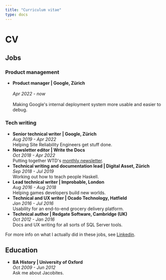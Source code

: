 ```yaml
---
title: "Curriculum vitae"
type: docs
---
```

# CV

## Jobs

### Product management

* **Product manager | Google, Zürich**  
<br> *Apr 2022 - now*  
<br> Making Google's internal deployment system more usable and easier to debug.

### Tech writing

* **Senior technical writer | Google, Zürich**  
 *Aug 2019 - Apr 2022*  
Helping Site Reliability Engineers get stuff done.
* **Newsletter editor | Write the Docs**  
*Oct 2018 - Apr 2022*  
Putting together WTD's [monthly newsletter](https://www.writethedocs.org/blog/archive/tag/newsletter/).
* **Technical writing and documentation lead | Digital Asset, Zürich**  
*Sep 2018 - Jul 2019*  
Working out how to teach people Haskell.
* **Lead technical writer | Improbable, London**  
*Aug 2016 - Aug 2018*  
Helping games developers build new worlds.
* **Technical and UX writer | Ocado Technology, Hatfield**  
*Jan 2016 - Jul 2016*  
Usability for an end-to-end grocery delivery platform.
* **Technical author | Redgate Software, Cambridge (UK)**  
*Oct 2012 - Jan 2016*  
Docs and UX writing for all sorts of SQL Server tools.

For more info on what I actually did in these jobs,
see [Linkedin](https://www.linkedin.com/in/bethaitman).

## Education

* **BA History | University of Oxford**  
*Oct 2009 - Jun 2012*  
Ask me about Jacobites.
